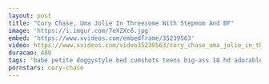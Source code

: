 ```yaml
---
layout: post
title: "Cory Chase, Uma Jolie In Threesome With Stepmom And BF"
image: 'https://i.imgur.com/7eXZXc6.jpg'
embed: 'https://www.xvideos.com/embedframe/35239563'
video: https://www.xvideos.com/video35239563/cory_chase_uma_jolie_in_threesome_with_stepmom_and_bf
duracao: 480
tags: 'babe petite doggystyle bed cumshots teens big-ass 18 hd adorable 18yearsold pawg 18years 720p 1080p teen-ass big-nipples hd-porn'
pornstars: cory-chase
---
```


